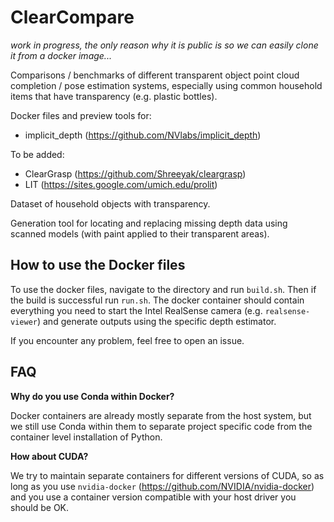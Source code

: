 # ClearCompare

_work in progress, the only reason why it is public is so we can easily clone it from a docker image..._

Comparisons / benchmarks of different transparent object point cloud completion / pose estimation systems, especially using common household items that have transparency (e.g. plastic bottles).

Docker files and preview tools for:
* implicit\_depth (https://github.com/NVlabs/implicit_depth)

To be added:
* ClearGrasp (https://github.com/Shreeyak/cleargrasp)
* LIT (https://sites.google.com/umich.edu/prolit)

Dataset of household objects with transparency.

Generation tool for locating and replacing missing depth data using scanned models (with paint applied to their transparent areas).

## How to use the Docker files

To use the docker files, navigate to the directory and run `build.sh`. Then if the build is successful run `run.sh`. The docker container should contain everything you need to start the Intel RealSense camera (e.g. `realsense-viewer`) and generate outputs using the specific depth estimator.

If you encounter any problem, feel free to open an issue.

## FAQ

**Why do you use Conda within Docker?**

Docker containers are already mostly separate from the host system, but we still use Conda within them to separate project specific code from the container level installation of Python.

**How about CUDA?**

We try to maintain separate containers for different versions of CUDA, so as long as you use `nvidia-docker` (https://github.com/NVIDIA/nvidia-docker) and you use a container version compatible with your host driver you should be OK.
